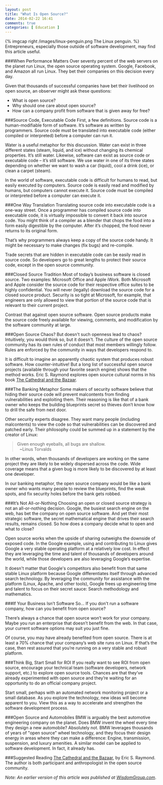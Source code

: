 ```yaml
---
layout: post
title: "What Is Open Source?"
date: 2014-02-22 16:41
comments: true
categories: [ Education ]
---
```

{% imgcap right /images/linux-penguin.png The Linux penguin. %}
Entrepreneurs, especially those outside of software development, may find this article useful.

###When Performance Matters
Over seventy percent of the web servers on the planet run Linux, the open source operating system. Google, Facebook, and Amazon all run Linux. They bet their companies on this decision every day.

Given that thousands of successful companies have bet their livelihood on open source, an observer might ask these questions:

* What is open source?
* Why should one care about open source?
* How can a company profit from software that is given away for free?
<!--more-->
###Source Code, Executable Code
First, a few definitions. Source code is a human-modifiable form of software. It’s software as written by programmers. Source code must be translated into executable code (either compiled or interpreted) before a computer can run it.

Water is a useful metaphor for this discussion. Water can exist in three different states (steam, liquid, and ice) without changing its chemical properties. It’s still water. Likewise, software can exist as source code or executable code – it’s still software. We use water in one of its three states depending on whether we want to wash a car (liquid), cool a drink (ice), or clean a carpet (steam).

In the world of software, executable code is difficult for humans to read, but easily executed by computers. Source code is easily read and modified by humans, but computers cannot execute it. Source code must be compiled or interpreted before a computer can execute it.

###One Way Translation
Translating source code into executable code is a one-way street. Once a programmer has compiled source code into executable code, it is virtually impossible to convert it back into source code. You might think of a compiler as a blender that chops the food into a form easily digestible by the computer. After it’s chopped, the food never returns to its original form.

That’s why programmers always keep a copy of the source code handy. It might be necessary to make changes (fix bugs) and re-compile.

Trade secrets that are hidden in executable code can be easily read in source code. So developers go to great lengths to protect their source code, except in the open source community.

###Closed Source Tradition
Most of today’s business software is closed source. Two examples: Microsoft Office and Apple iWork. Both Microsoft and Apple consider the source code for their respective office suites to be highly confidential. You will never (legally) download the source code for a closed source product. Security is so tight at Microsoft, for example, that engineers are only allowed to view that portion of the source code that is relevant to their current project.

Contrast that against open source software. Open source products make the source code freely available for viewing, comments, and modification by the software community at large.

###Open Source Chaos?
But doesn't such openness lead to chaos? Intuitively, you would think so, but it doesn't. The culture of the open source community has its own rules of conduct that most members willingly follow. Rules are enforced by the community in ways that developers respond to.

It is difficult to imagine an apparently chaotic system that produces robust software. How counter-intuitive! But a long list of successful open source projects (available through your favorite search engine) shows that the method works. Eric S. Raymond explores open source cultural norms in his book [The Cathedral and the Bazaar](http://www.amazon.com/Cathedral-Bazaar-Musings-Accidental-Revolutionary-ebook/dp/B0026OR3LM).

###The Banking Metaphor
Some makers of security software believe that hiding their source code will prevent malcontents from finding vulnerabilities and exploiting them. Their reasoning is like that of a bank owner who keeps the building blueprints secret so thieves don’t know how to drill the safe from next door.

Other security experts disagree. They want many people (including malcontents) to view the code so that vulnerabilities can be discovered and patched early. Their philosophy could be summed up in a statement by the creator of Linux: 

>Given enough eyeballs, all bugs are shallow.
><br/>&nbsp; 
>~Linus Torvalds

In other words, when thousands of developers are working on the same project they are likely to be widely dispersed across the code. Wide coverage means that a given bug is more likely to be discovered by at least one developer.

In our banking metaphor, the open source company would be like a bank owner who wants many people to review the blueprints, find the weak spots, and fix security holes before the bank gets robbed.

###It’s Not All-or-Nothing
Choosing an open or closed source strategy is not an all-or-nothing decision. Google, the busiest search engine on the web, has bet the company on open source software. And yet their most strategic software, the secret mathematical engine that drives their search results, remains closed. So how does a company decide what to open and what to close?

Open source works when the upside of sharing outweighs the downside of exposed code. In the Google example, using and contributing to Linux gives Google a very stable operating platform at a relatively low cost. In effect they are leveraging the time and talent of thousands of developers around the world, while those developers are also leveraging Google’s expertise.

It doesn't matter that Google's competitors also benefit from that same stable Linux platform because Google differentiates itself through advanced search technology. By leveraging the community for assistance with the platform (Linux, Apache, and other tools), Google frees up engineering time and talent to focus on their secret sauce: Search methodology and mathematics.

###If Your Business Isn’t Software
So... If you don't run a software company, how can you benefit from open source?

There’s always a chance that open source won’t work for your company. Maybe you run an enterprise that doesn’t benefit from the web. In that case, your current software options may suit you just fine.

Of course, you may have already benefited from open source. There is at least a 70% chance that your company’s web site runs on Linux. If that’s the case, then rest assured that you’re running on a very stable and robust platform.

###Think Big, Start Small for ROI
If you really want to see ROI from open source, encourage your technical team (software developers, network support, etc.) to explore open source tools. Chances are that they’ve already experimented with open source and they’re waiting for an opportunity to do an official company project.

Start small, perhaps with an automated network monitoring project or a small database. As you explore the technology, new ideas will become apparent to you. View this as a way to accelerate and strengthen the software development process.

###Open Source and Automobiles
BMW is arguably the best automotive engineering company on the planet. Does BMW invent the wheel every time they design a new automobile? Absolutely not. BMW leverages thousands of years of "open source" wheel technology, and they focus their design energy in areas where they can make a difference: Engine, transmission, suspension, and luxury amenities. A similar model can be applied to software development. In fact, it already has.

###Suggested Reading
[The Cathedral and the Bazaar](http://www.amazon.com/Cathedral-Bazaar-Musings-Accidental-Revolutionary-ebook/dp/B0026OR3LM), by Eric S. Raymond. The author is both participant and anthropologist in the open source community.

_Note: An earlier version of this article was published at <a href="http://wisdomgroup.com">WisdomGroup.com</a>_.
